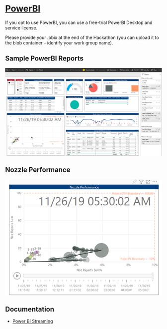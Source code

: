 # [PowerBI](https://powerbi.microsoft.com/en-us/) 
If you opt to use PowerBI, you can use a free-trial PowerBI Desktop and service license.

Please provide your .pbix at the end of the Hackathon (you can upload it to the blob container – identify your work group name).

## Sample PowerBI Reports
![PowerBI Main](PowerBI_Main.PNG)
## Nozzle Performance
![PowerBI NozzleDrift](PowerBI_NozzleDrift.PNG)

## Documentation
- [Power BI Streaming](https://powerbi.microsoft.com/en-us/blog/push-rows-to-a-power-bi-streaming-dataset-without-writing-any-code-using-microsoft-flow/)